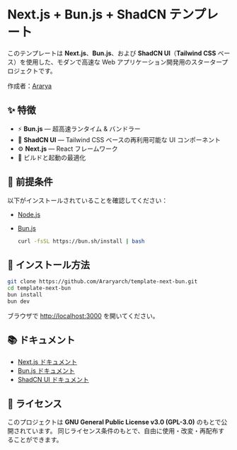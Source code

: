 # Next.js + Bun.js + ShadCN テンプレート

このテンプレートは **Next.js**、**Bun.js**、および **ShadCN UI**（**Tailwind CSS** ベース）を使用した、モダンで高速な Web アプリケーション開発用のスタータープロジェクトです。

作成者：[Ararya](https://github.com/Araryarch)

## ✨ 特徴

- ⚡ **Bun.js** — 超高速ランタイム & バンドラー
- 🧱 **ShadCN UI** — Tailwind CSS ベースの再利用可能な UI コンポーネント
- ⚙️ **Next.js** — React フレームワーク
- 🚀 ビルドと起動の最適化

## 🔧 前提条件

以下がインストールされていることを確認してください：

- [Node.js](https://nodejs.org/)
- [Bun.js](https://bun.sh/)

  ```bash
  curl -fsSL https://bun.sh/install | bash
  ```

## 🚀 インストール方法

```bash
git clone https://github.com/Araryarch/template-next-bun.git
cd template-next-bun
bun install
bun dev
```

ブラウザで [http://localhost:3000](http://localhost:3000) を開いてください。

## 📚 ドキュメント

- [Next.js ドキュメント](https://nextjs.org/docs)
- [Bun.js ドキュメント](https://bun.sh/docs)
- [ShadCN UI ドキュメント](https://shadcn.dev/docs)

## 📄 ライセンス

このプロジェクトは **GNU General Public License v3.0 (GPL-3.0)** のもとで公開されています。
同じライセンス条件のもとで、自由に使用・改変・再配布することができます。
